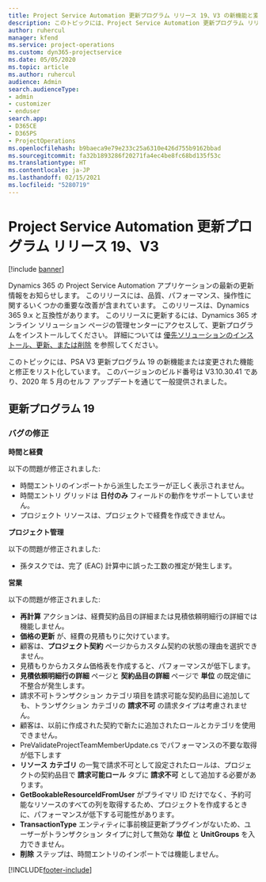 ```yaml
---
title: Project Service Automation 更新プログラム リリース 19、V3 の新機能と変更点
description: このトピックには、Project Service Automation 更新プログラム リリース 19、V3 で利用可能な機能と修正をリスト化しています。
author: ruhercul
manager: kfend
ms.service: project-operations
ms.custom: dyn365-projectservice
ms.date: 05/05/2020
ms.topic: article
ms.author: ruhercul
audience: Admin
search.audienceType:
- admin
- customizer
- enduser
search.app:
- D365CE
- D365PS
- ProjectOperations
ms.openlocfilehash: b9baeca9e79e233c25a6310e426d755b9162bbad
ms.sourcegitcommit: fa32b1893286f20271fa4ec4be8fc68bd135f53c
ms.translationtype: HT
ms.contentlocale: ja-JP
ms.lasthandoff: 02/15/2021
ms.locfileid: "5280719"
---
```

# <a name="project-service-automation-update-release-19-v3"></a>Project Service Automation 更新プログラム リリース 19、V3

[!include [banner](../includes/psa-now-project-operations.md)]

Dynamics 365 の Project Service Automation アプリケーションの最新の更新情報をお知らせします。 このリリースには、品質、パフォーマンス、操作性に関するいくつかの重要な改善が含まれています。 このリリースは、Dynamics 365 9.x と互換性があります。 このリリースに更新するには、Dynamics 365 オンライン ソリューション ページの管理センターにアクセスして、更新プログラムをインストールしてください。 詳細については [優先ソリューションのインストール、更新、または削除](https://docs.microsoft.com/power-platform/admin/install-remove-preferred-solution) を参照してください。

このトピックには、PSA V3 更新プログラム 19 の新機能または変更された機能と修正をリスト化しています。 このバージョンのビルド番号は V3.10.30.41 であり、2020 年 5 月のセルフ アップデートを通じて一般提供されました。

## <a name="update-release-19"></a>更新プログラム 19

### <a name="bug-fixes"></a>バグの修正

**時間と経費**

以下の問題が修正されました: 

- 時間エントリのインポートから派生したエラーが正しく表示されません。
- 時間エントリ グリッドは **日付のみ** フィールドの動作をサポートしていません。
- プロジェクト リソースは、プロジェクトで経費を作成できません。

**プロジェクト管理**

以下の問題が修正されました: 

-  孫タスクでは、完了 (EAC) 計算中に誤った工数の推定が発生します。

**営業**

以下の問題が修正されました: 

- **再計算** アクションは、経費契約品目の詳細または見積依頼明細行の詳細では機能しません。
- **価格の更新** が、経費の見積もりに欠けています。
-  顧客は、**プロジェクト契約** ページからカスタム契約の状態の理由を選択できません。
- 見積もりからカスタム価格表を作成すると、パフォーマンスが低下します。
- **見積依頼明細行の詳細** ページと **契約品目の詳細** ページで **単位** の既定値に不整合が発生します。
- 請求不可トランザクション カテゴリ項目を請求可能な契約品目に追加しても、トランザクション カテゴリの **請求不可** の請求タイプは考慮されません。
- 顧客は、以前に作成された契約で新たに追加されたロールとカテゴリを使用できません。
- PreValidateProjectTeamMemberUpdate.cs でパフォーマンスの不要な取得が低下します
- **リソース カテゴリ** の一覧で請求不可として設定されたロールは、プロジェクトの契約品目で **請求可能ロール** タブに **請求不可** として追加する必要があります。
- **GetBookableResourceIdFromUser** がプライマリ ID だけでなく、予約可能なリソースのすべての列を取得するため、プロジェクトを作成するときに、パフォーマンスが低下する可能性があります。
- **TransactionType** エンティティに事前検証更新プラグインがないため、ユーザーがトランザクション タイプに対して無効な **単位** と **UnitGroups** を入力できません。
- **削除** ステップは、時間エントリのインポートでは機能しません。


[!INCLUDE[footer-include](../includes/footer-banner.md)]